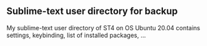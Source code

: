 ## Sublime-text user directory for backup

My sublime-text user directory of ST4 on OS Ubuntu 20.04 contains settings, keybinding, list of installed packages, ... 